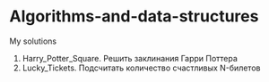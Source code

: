 # Algorithms-and-data-structures

My solutions
1. Harry_Potter_Square. Решить заклинания Гарри Поттера
2. Lucky_Tickets. Подсчитать количество счастливых N-билетов
